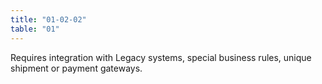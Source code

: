 ```yaml
---
title: "01-02-02"
table: "01"
---
```

Requires integration with Legacy systems, special business rules, unique shipment or payment gateways.
